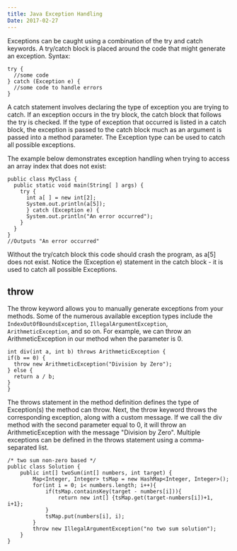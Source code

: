```yaml
---
title: Java Exception Handling
Date: 2017-02-27
---
```


Exceptions can be caught using a combination of the try and catch keywords.
A try/catch block is placed around the code that might generate an exception. 
Syntax: 
```
try {
  //some code
} catch (Exception e) {
  //some code to handle errors
}
```
A catch statement involves declaring the type of exception you are trying to catch. If an exception occurs in the try block, the catch block that follows the try is checked. If the type of exception that occurred is listed in a catch block, the exception is passed to the catch block much as an argument is passed into a method parameter.
The Exception type can be used to catch all possible exceptions.

The example below demonstrates exception handling when trying to access an array index that does not exist: 
```
public class MyClass {
  public static void main(String[ ] args) {
    try {
      int a[ ] = new int[2];
      System.out.println(a[5]);
      } catch (Exception e) {
      System.out.println("An error occurred");
    }
  }
}
//Outputs "An error occurred" 
```
Without the try/catch block this code should crash the program, as a[5] does not exist.
Notice the (Exception e) statement in the catch block - it is used to catch all possible Exceptions.

## throw
The throw keyword allows you to manually generate exceptions from your methods. Some of the numerous available exception types include the `IndexOutOfBoundsException`, `IllegalArgumentException`, `ArithmeticException`, and so on. 
For example, we can throw an ArithmeticException in our method when the parameter is 0. 
```
int div(int a, int b) throws ArithmeticException {
if(b == 0) {
  throw new ArithmeticException("Division by Zero");
} else {
  return a / b;
}
} 
```
The throws statement in the method definition defines the type of Exception(s) the method can throw. 
Next, the throw keyword throws the corresponding exception, along with a custom message.
If we call the div method with the second parameter equal to 0, it will throw an ArithmeticException with the message "Division by Zero".
Multiple exceptions can be defined in the throws statement using a comma-separated list.

```
/* two sum non-zero based */
public class Solution {
    public int[] twoSum(int[] numbers, int target) {
        Map<Integer, Integer> tsMap = new HashMap<Integer, Integer>();
        for(int i = 0; i< numbers.length; i++){
            if(tsMap.containsKey(target - numbers[i])){ 
                return new int[] {tsMap.get(target-numbers[i])+1, i+1}; 
            }
            tsMap.put(numbers[i], i);
        }
        throw new IllegalArgumentException("no two sum solution");
    }
}
```



